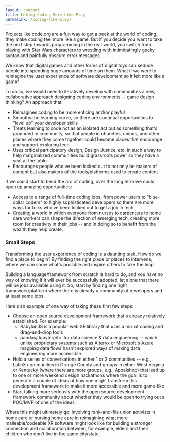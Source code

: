 ```yaml
---
layout: content
title: Making Coding More Like Play
permalink: /coding-like-play/
---
```


Projects like code.org are a fun way to get a peek at the world of coding; they make coding feel more like a game. But if you decide you want to take the next step towards programming in the real world, you switch from playing with Star Wars characters to wrestling with intimidatingly geeky syntax and painfully obscure error messages.

We know that digital games and other forms of digital toys can seduce people into spending huge amounts of time on them.  What if we were to reimagine the user experience of software development so it felt more like a game?

To do so, we would need to iteratively develop with communities a new, collaborative approach designing coding environments -- game design thinking? An approach that:

- Reimagines coding to be more enticing and/or playful
- Smooths the learning curve, so there are continual opportunities to "level up" your developer skills
- Treats learning to code not as an isolated act but as something that's grounded in community, so that people in churches, unions, and other places where they come together could become places that encourage and support exploring tech
- Uses critical participatory design, Design Justice, etc. in such a way to help marginalized communities build grassroots power so they have a seat at the table
- Encourages people who've been locked out to not only be makers of content but also makers of the tools/platforms used to create content

If we could start to bend the arc of coding, over the long term we could open up amazing opportunities:
- Access to a range of full-time coding jobs, from power users to "blue-collar coders" to highly sophisticated developers so there are more ways for folks who've been locked out to get a job in tech
- Creating a world in which everyone from nurses to carpenters to home care workers can shape the direction of emerging tech, creating more room for creativity in their jobs -- and in doing so to benefit from the wealth they help create. 

### Small Steps

Transforming the user experience of coding is a daunting task. How do we find a place to begin?  By finding the right place or places to intervene, where we can show what's possible and inspire others to take the leap.

Building a language/framework from scratch is hard to do, and you have no way of knowing if it will ever be successfully adopted, let alone that there will be jobs available using it. So, start by finding one right framework/platform where there is already a community of developers and at least some jobs.




Here's an example of one way of taking these first few steps:
- Choose an open source development framework that's already relatively established. For example:
  - BabylonJS is a popular web XR library that uses a mix of coding and drag-and-drop tools
  - pandas/Jupyter/etc. for data science & data engineering -- which unlike proprietary systems such as  Alteryx or Microsoft's Azure mapping data flows hasn't explored ways of making data engineering more accessible
- Hold a series of conversations in either 1 or 2 communities -- e.g., LatinX communities in Orange County and groups in either West Virginia or Kentucky (where there are more groups, e.g., Appalshop) that lead up to one or more weekend design hackathons where the goal is to generate a couple of ideas of how one might transform this development framework to make it more accessible and more game-like
- Start talking more seriously with the open source development framework community about whether they would be open to trying out a POC/MVP of one of the ideas

Where this might ultimately go: involving rank-and-file union activists in home care or nursing home care in reimagining what more malleable/codeable XR software might look like for building a stronger connection and collaboration between, for example, elders and their children who don't live in the same city/state.

